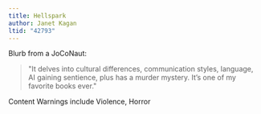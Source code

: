 ```yaml
---
title: Hellspark
author: Janet Kagan
ltid: "42793"
---
```


Blurb from a JoCoNaut:

> "It delves into cultural differences, communication styles, language, AI
> gaining sentience, plus has a murder mystery. It’s one of my favorite books
> ever."

Content Warnings include Violence, Horror
